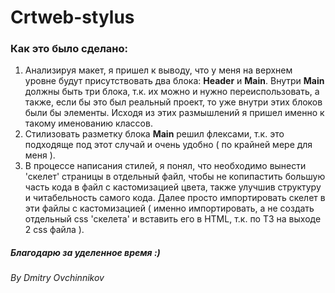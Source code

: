 # Crtweb-stylus

### Как это было сделано:

1. Анализируя макет, я пришел к выводу, что у меня на верхнем уровне будут присутствовать два блока: **Header** и **Main**. Внутри **Main** должны быть три блока, т.к. их можно и нужно переиспользовать, а также, если бы это был реальный проект, то уже внутри этих блоков были бы элементы. Исходя из этих размышлений я пришел именно к такому именованию классов.
2. Стилизовать разметку блока **Main** решил флексами, т.к. это подходяще под этот случай и очень удобно ( по крайней мере для меня ).
3. В процессе написания стилей, я понял, что необходимо вынести 'скелет' страницы в отдельный файл, чтобы не копипастить большую часть кода в файл с кастомизацией цвета, также улучшив структуру и читабельность самого кода. Далее просто импортировать скелет в эти файлы с кастомизацией ( именно импортировать, а не создать отдельный css 'скелета' и вставить его в HTML, т.к. по ТЗ на выходе 2 css файла ).

##### Благодарю за уделенное время :)

###### By Dmitry Ovchinnikov

